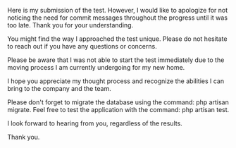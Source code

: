 Here is my submission of the test. However, I would like to apologize for not noticing the need for commit messages throughout the progress until it was too late. Thank you for your understanding.

You might find the way I approached the test unique. Please do not hesitate to reach out if you have any questions or concerns.

Please be aware that I was not able to start the test immediately due to the moving process I am currently undergoing for my new home.

I hope you appreciate my thought process and recognize the abilities I can bring to the company and the team.

Please don't forget to migrate the database using the command: php artisan migrate.
Feel free to test the application with the command: php artisan test.

I look forward to hearing from you, regardless of the results.

Thank you.